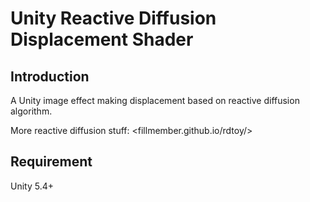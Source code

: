 # Unity Reactive Diffusion Displacement Shader

## Introduction

A Unity image effect making displacement based on reactive diffusion algorithm. 

More reactive diffusion stuff: <fillmember.github.io/rdtoy/>

## Requirement

Unity 5.4+
